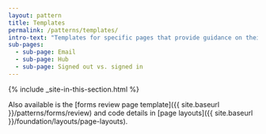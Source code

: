 ```yaml
---
layout: pattern
title: Templates
permalink: /patterns/templates/
intro-text: "Templates for specific pages that provide guidance on their layout and use."
sub-pages:
  - sub-page: Email
  - sub-page: Hub
  - sub-page: Signed out vs. signed in
---
```


{% include _site-in-this-section.html %}

Also available is the [forms review page template]({{ site.baseurl }}/patterns/forms/review) and code details in [page layouts]({{ site.baseurl }}/foundation/layouts/page-layouts).
